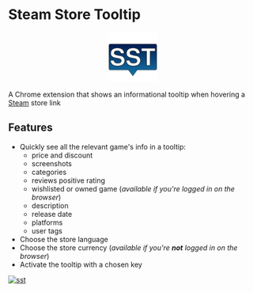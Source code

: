 # Steam Store Tooltip

<p align="center">
  <img src="src/img/icon.svg" width="100">
</p>

A Chrome extension that shows an informational tooltip when hovering a [Steam](https://store.steampowered.com) store link

## Features
- Quickly see all the relevant game's info in a tooltip:
  - price and discount
  - screenshots
  - categories
  - reviews positive rating
  - wishlisted or owned game (_available if you're logged in on the browser_)
  - description
  - release date
  - platforms
  - user tags
- Choose the store language
- Choose the store currency (_available if you're __not__ logged in on the browser_)
- Activate the tooltip with a chosen key

[![sst](https://storage.googleapis.com/chrome-gcs-uploader.appspot.com/image/WlD8wC6g8khYWPJUsQceQkhXSlv1/iNEddTyWiMfLSwFD6qGq.png)](https://chrome.google.com/webstore/detail/steam-store-tooltip/loekhehhklndobiamaakjkefleckboon)